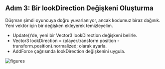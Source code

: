 ## Adım 3: Bir lookDirection Değişkeni Oluşturma
Düşman şimdi oyuncuya doğru yuvarlanıyor, ancak kodumuz biraz dağınık. Yeni vektör için bir değişken ekleyerek temizleyelim.

- Update()’de, yeni bir Vector3 lookDirection değişkeni belirle.
- Vector3 lookDirection = (player.transform.position - transform.position).normalized; olarak ayarla.
- AddForce çağrısında lookDirection değişkenini uygula.

![figures]()
